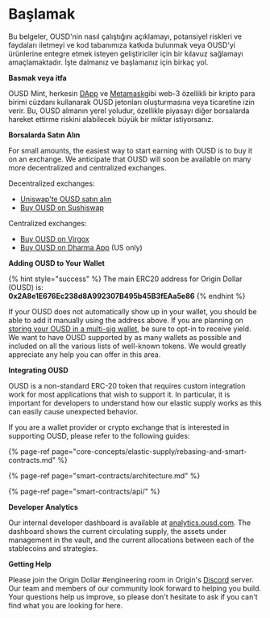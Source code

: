 # Başlamak

Bu belgeler, OUSD'nin nasıl çalıştığını açıklamayı, potansiyel riskleri ve faydaları iletmeyi ve kod tabanımıza katkıda bulunmak veya OUSD'yi ürünlerine entegre etmek isteyen geliştiriciler için bir kılavuz sağlamayı amaçlamaktadır. İşte dalmanız ve başlamanız için birkaç yol.

**Basmak veya itfa**

OUSD Mint, herkesin [DApp](www.ousd.com) ve [Metamask](https://www.metamask.io)gibi web-3 özellikli bir kripto para birimi cüzdanı kullanarak OUSD jetonları oluşturmasına veya ticaretine izin verir. Bu, OUSD almanın yerel yoludur, özellikle piyasayı diğer borsalarda hareket ettirme riskini alabilecek büyük bir miktar istiyorsanız.

**Borsalarda Satın Alın**

For small amounts, the easiest way to start earning with OUSD is to buy it on an exchange. We anticipate that OUSD will soon be available on many more decentralized and centralized exchanges.

Decentralized exchanges:

* [Uniswap'te OUSD satın alın](https://app.uniswap.org/#/swap?outputCurrency=0x2A8e1E676Ec238d8A992307B495b45B3fEAa5e86)
* [Buy OUSD on Sushiswap](https://exchange.sushiswapclassic.org/#/swap?inputCurrency=0x2a8e1e676ec238d8a992307b495b45b3feaa5e86&outputCurrency=0xdac17f958d2ee523a2206206994597c13d831ec7)

Centralized exchanges:

* [Buy OUSD on Virgox](https://virgox.com/exchange/141)
* [Buy OUSD on Dharma App](https://www.dharma.io/) \(US only\)

**Adding OUSD to Your Wallet**

{% hint style="success" %}
The main ERC20 address for Origin Dollar \(OUSD\) is:   
**0x2A8e1E676Ec238d8A992307B495b45B3fEAa5e86**
{% endhint %}

If your OUSD does not automatically show up in your wallet, you should be able to add it manually using the address above. If you are planning on [storing your OUSD in a multi-sig wallet](core-concepts/elastic-supply/rebasing-and-smart-contracts.md), be sure to opt-in to receive yield. We want to have OUSD supported by as many wallets as possible and included on all the various lists of well-known tokens. We would greatly appreciate any help you can offer in this area.

**Integrating OUSD**

OUSD is a non-standard ERC-20 token that requires custom integration work for most applications that wish to support it. In particular, it is important for developers to understand how our elastic supply works as this can easily cause unexpected behavior.

If you are a wallet provider or crypto exchange that is interested in supporting OUSD, please refer to the following guides:

{% page-ref page="core-concepts/elastic-supply/rebasing-and-smart-contracts.md" %}

{% page-ref page="smart-contracts/architecture.md" %}

{% page-ref page="smart-contracts/api/" %}

**Developer Analytics**

Our internal developer dashboard is available at [analytics.ousd.com](https://analytics.ousd.com). The dashboard shows the current circulating supply, the assets under management in the vault, and the current allocations between each of the stablecoins and strategies.

**Getting Help**

Please join the Origin Dollar \#engineering room in Origin's [Discord](www.originprotocol.com/discord) server.  Our team and members of our community look forward to helping you build. Your questions help us improve, so please don't hesitate to ask if you can't find what you are looking for here.


